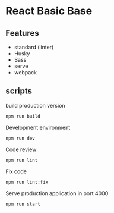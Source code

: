 # React Basic Base

## Features

- standard (linter)
- Husky
- Sass
- serve
- webpack

## scripts

build production version

    npm run build 

Development environment

    npm run dev

Code review

    npm run lint

Fix code    

    npm run lint:fix

Serve production application in port 4000

    npm run start